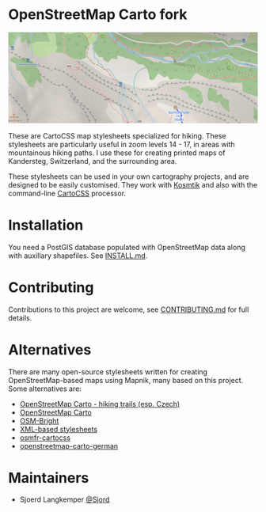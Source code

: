 # OpenStreetMap Carto fork

![screenshot](preview.png)

These are CartoCSS map stylesheets specialized for hiking. These stylesheets are particularly useful in zoom levels 14 - 17, in areas with mountainous hiking paths. I use these for creating printed maps of Kandersteg, Switzerland, and the surrounding area.

These stylesheets can be used in your own cartography projects, and are designed
to be easily customised. They work with [Kosmtik](https://github.com/kosmtik/kosmtik)
 and also with the command-line [CartoCSS](https://github.com/mapbox/carto) processor.

# Installation

You need a PostGIS database populated with OpenStreetMap data along with auxillary shapefiles.
See [INSTALL.md](INSTALL.md).

# Contributing

Contributions to this project are welcome, see [CONTRIBUTING.md](CONTRIBUTING.md)
for full details.

# Alternatives

There are many open-source stylesheets written for creating OpenStreetMap-based
maps using Mapnik, many based on this project. Some alternatives are:

* [OpenStreetMap Carto - hiking trails (esp. Czech)](https://github.com/OpenGrabeso/openstreetmap-carto-hiking-cz)
* [OpenStreetMap Carto](https://github.com/gravitystorm/openstreetmap-carto)
* [OSM-Bright](https://github.com/mapbox/osm-bright)
* [XML-based stylesheets](https://trac.openstreetmap.org/browser/subversion/applications/rendering/mapnik)
* [osmfr-cartocss](https://github.com/cquest/osmfr-cartocss)
* [openstreetmap-carto-german](https://github.com/giggls/openstreetmap-carto-de)

# Maintainers

* Sjoerd Langkemper [@Sjord](https://github.com/Sjord/)